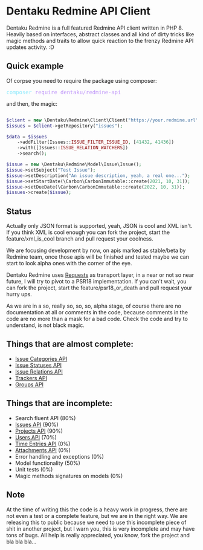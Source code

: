 # Dentaku Redmine API Client

Dentaku Redmine is a full featured Redmine API client written in PHP 8. Heavily based on interfaces, abstract classes and all kind of dirty tricks like magic methods and traits to allow quick reaction to the frenzy Redmine API updates activity. :D

## Quick example

Of corpse you need to require the package using composer:


<pre><font color="#8BE9FD">composer</font><font color="#F8F8F2"> </font><font color="#BD93F9">require</font><font color="#F8F8F2"> </font><font color="#BD93F9">dentaku/redmine-api</font></pre>

and then, the magic:

```php

$client = new \Dentaku\Redmine\Client\Client("https://your.redmine.url", "your.api.key");
$issues = $client->getRepository("issues");

$data = $issues
    ->addFilter(Issues::ISSUE_FILTER_ISSUE_ID, [41432, 41436])
    ->with([Issues::ISSUE_RELATION_WATCHERS])
    ->search();

$issue = new \Dentaku\Redmine\Model\Issue\Issue();
$issue->setSubject("Test Issue");
$issue->setDescription("An issue description, yeah, a real one...");
$issue->setStartDate(\Carbon\CarbonImmutable::create(2021, 10, 31));
$issue->setDueDate(\Carbon\CarbonImmutable::create(2022, 10, 31));
$issues->create($issue);

```

## Status

Actually only JSON format is supported, yeah, JSON is cool and XML isn't. If you think  XML is cool enough you can fork the project, start the feature/xml_is_cool branch and pull request your coolness.

We are focusing development by now, on apis marked as stable/beta by Redmine team, once those apis will be finished and tested maybe we can start to look alpha ones with the corner of the eye.

Dentaku Redmine uses [Requests](https://requests.ryanmccue.info/) as transport layer, in a near or not so near future, I will try to pivot to a PSR18 implementation. If you can't wait, you can fork the project, start the feature/psr18_or_death and pull request your hurry ups.

As we are in a so, really so, so, so, alpha stage, of course there are no documentation at all or comments in the code, because comments in the code are no more than a mask for a bad code. Check the code and try to understand, is not black magic.

## Things that are almost complete:
 - [Issue Categories API](https://www.redmine.org/projects/redmine/wiki/Rest_IssueCategories)
 - [Issue Statuses API](https://www.redmine.org/projects/redmine/wiki/Rest_IssueStatuses)
 - [Issue Relations API](https://www.redmine.org/projects/redmine/wiki/Rest_IssueRelations)
 - [Trackers API](https://www.redmine.org/projects/redmine/wiki/Rest_Trackers)
 - [Groups API](https://www.redmine.org/projects/redmine/wiki/Rest_Groups)

## Things that are incomplete:
- Search fluent API (80%)
- [Issues API](https://www.redmine.org/projects/redmine/wiki/Rest_Issues) (90%)
- [Projects API](https://www.redmine.org/projects/redmine/wiki/Rest_Projects) (90%)
- [Users API](https://www.redmine.org/projects/redmine/wiki/Rest_Users) (70%)
- [Time Entries API](https://www.redmine.org/projects/redmine/wiki/Rest_TimeEntries) (0%)
- [Attachments API](https://www.redmine.org/projects/redmine/wiki/Rest_Attachments) (0%)
- Error handling and exceptions (0%)
- Model functionality (50%)
- Unit tests (0%)
- Magic methods signatures on models (0%)

## Note

At the time of writing this the code is a heavy work in progress, there are not even a test or a complete feature, but we are in the right way. We are releasing this to public because we need to use this incomplete piece of shit in another project, but I warn you, this is very incomplete and may have tons of bugs.  All help is really appreciated, you know, fork the project and bla bla bla...